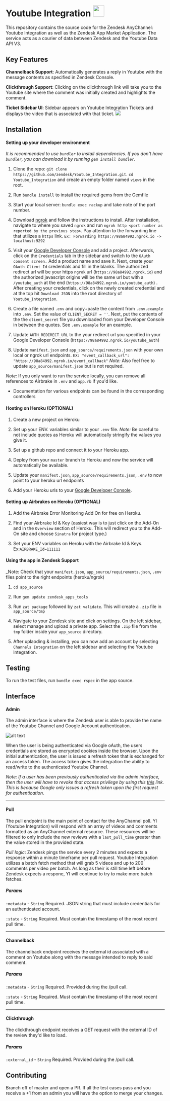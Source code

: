# Youtube Integration <img src="https://www.dropbox.com/s/uz4urq2i9kzdw86/small-logo.png?raw=1" width="35px">

This repository contains the source code for the Zendesk AnyChannel: Youtube Integration as well as the Zendesk App Market Application. The service acts as a courier of data between Zendesk and the Youtube Data API V3. 

## Key Features
__Channelback Support__: Automatically generates a reply in Youtube with the message contents as specified in Zendesk Console. 

__Clickthrough Support__: Clicking on the clickthrough link will take you to the Youtube site where the comment was initially created and highlights the comment.

__Ticket Sidebar UI__: Sidebar appears on Youtube Integration Tickets and displays the video that is associated with that ticket.
<img src="https://www.dropbox.com/s/qzwbsqixkdbuvjh/sidebar.png?raw=1">

## Installation
#### Setting up your developer environment
_It is recommended to use `bundler` to install dependencies. If you don't have `bundler`, you can download it by running `gem install bundler`._
1. Clone the repo: `git clone https://github.com/zendesk/Youtube_Integration.git`. `cd Youtube_Integration` and create an empty folder named `views` in the root.

2. Run `bundle install` to install the required gems from the Gemfile

3. Start your local server: `bundle exec rackup` and take note of the port number.

4. Download [ngrok](https://ngrok.com/download) and follow the instructions to install. After installation, navigate to where you saved `ngrok` and run `ngrok http <port number as reported by the previous step>`. Pay attention to the forwarding line that utilizes a `https` link. `Ex: Forwarding https://98a84992.ngrok.io -> localhost:9292 `

5. Visit your [Google Developer Console](https://console.developers.google.com/apis/credentials) and add a project. Afterwards, click on the `Credentials` tab in the sidebar and switch to the `OAuth consent screen.` Add a product name and save it. Next, create your `OAuth Client Id` credentials and fill in the blanks. The authorized redirect url will be your https `ngrok` url (`https://98a84992.ngrok.io`) and the authorized javascript origins will be the same url but with a `/youtube_auth` at the end (`https://98a84992.ngrok.io/youtube_auth`) . After creating your credentials, click on the newly created credential and at the top hit `Download JSON` into the root directory of `Youtube_Integration`.

6. Create a file named `.env` and copy+paste the content from `.env.example` into `.env`. Set the value of `CLIENT_SECRET = ''`. Next, put the contents of the the `client_secret` file you downloaded from your Developer Console in between the quotes. See `.env.example` for an example.

7. Update `AUTH_REDIRECT_URL` to the your redirect url you specified in your Google Developer Console (`https://98a84992.ngrok.io/youtube_auth`)

7. Update `manifest.json` and `app_source/requirements.json` with your own local or ngrok url endpoints. `EX: "event_callback_url": "https://98a84992.ngrok.io/event_callback"` _Note:_ Also feel free to update `app_source/manifest.json` but is not required.

_Note:_ If you only want to run the service locally, you can remove all references to Airbrake in `.env` and `app.rb` if you'd like.

* Documentation for various endpoints can be found in the corresponding controllers 

#### Hosting on Heroku (OPTIONAL)
1. Create a new project on Heroku

2. Set up your ENV. variables similar to your `.env` file. _Note:_ Be careful to not include quotes as Heroku will automatically stringify the values you give it.

3. Set up a github repo and connect it to your Heroku app.

4. Deploy from your `master` branch to Heroku and now the service will automatically be available.

5. Update your `manifest.json`, `app_source/requirements.json`, `.env` to now point to your heroku url endpoints

6. Add your Heroku urls to your [Google Developer Console](https://console.developers.google.com/apis/credentials).

#### Setting up Airbrakes on Heroku (OPTIONAL)
1. Add the Airbrake Error Monitoring Add On for free on Heroku.

2. Find your Airbrake Id & Key (easiest way is to just click on the Add-On and in the `Overview` section of Heroku. This will redirect you to the Add-On site and choose `Sinatra` for project type.)

3. Set your ENV variables on Heroku with the Airbrake Id & Keys. Ex:`AIRBRAKE_Id=111111`

#### Using the app in Zendesk Support
_Note: Check that your `manifest.json`, `app_source/requirements.json`, `.env` files point to the right endpoints (heroku/ngrok)
1. `cd app_source`

2. Run `gem update zendesk_apps_tools`

3. Run `zat package` followed by `zat validate`. This will create a `.zip` file in `app_source/tmp`

4. Navigate to your Zendesk site and click on settings. On the left sidebar, select manage and upload a private app. Select the `.zip` file from the `tmp` folder inside your `app_source` directory. 

5. After uplaoding & installing, you can now add an account by selecting `Channels Integration` on the left sidebar and selecting the Youtube Integration.

## Testing
To run the test files, run `bundle exec rspec` in the app source.

## Interface

#### Admin
The admin interface is where the Zendesk user is able to provide the name of the Youtube Channel and Google Account authentication.

![alt text](https://www.dropbox.com/s/drllars5va7kou8/admin.png?raw=1 'admin')

When the user is being authenticated via Google oAuth, the users credentials are stored as encrypted cookies inside the browser. Upon the initial authentication, the user is issued a refresh token that is exchanged for an access token. The access token gives the integration the ability to read/write to the authenticated Youtube Channel. 

_Note: If a user has been previously authenticated via the admin interface, then the user will have to revoke that access privilege by using this [this](https://security.google.com/settings/security/permissions) link. This is because Google only issues a refresh token upon the first request for authentication._ 

---

#### Pull
The pull endpoint is the main point of contact for the AnyChannel poll. YI (Youtube Integration) will respond with an array of videos and comments formatted as an AnyChannel external resource. These resources will be filtered to only include the new reviews with a `last_pull_time` greater than the value stored in the provided state.

_Pull logic_: Zendesk pings the service every 2 minutes and expects a response within a minute timeframe per pull request. Youtube Integration utilizes a batch fetch method that will grab 5 videos and up to 200 comments per video per batch. As long as their is still time left before Zendesk expects a respone, YI will continue to try to make more batch fetches.

#####  Params
`:metadata` - `String`  Required. JSON string that must include credentials for an authenticated account.

`:state` - `String` Required. Must contain the timestamp of the most recent pull time.

---

#### Channelback
The channelback endpoint receives the external id associated with a comment on Youtube along with the message intended to reply to said comment.

##### Params
`:metadata` - `String`  Required. Provided during the /pull call.

`:state` - `String` Required. Must contain the timestamp of the most recent pull time.

---

#### Clickthrough
The clickthrough endpoint receives a GET request with the external ID of the review they'd like to load.

##### Params
`:external_id` - `String` Required. Provided during the /pull call.

## Contributing
Branch off of master and open a PR. If all the test cases pass and you receive a +1 from an admin you will have the option to merge your changes.
